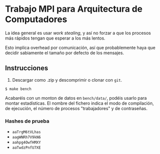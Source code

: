 # Trabajo MPI para Arquitectura de Computadores

La idea general es usar *work stealing*, y así no forzar a que los procesos más
rápidos tengan que esperar a los más lentos.

Esto implica overhead por comunicación, así que probablemente haya que decidir
sabiamente el tamaño por defecto de los mensajes.

## Instrucciones

1. Descargar como .zip y descomprimir o clonar con `git`.

```
$ make bench
```

Acabaréis con un monton de datos en `bench/data/`, podéis usarlo para montar
estadísticas. El nombre del fichero indica el modo de compilación, de ejecución,
el número de procesos "trabajadores" y de contraseñas.

### Hashes de prueba

 * `aaTrgM6tVLhas`
 * `aagWNRh7V9kN6`
 * `aahpg4OwfHMXY`
 * `aaTwdzPnfU7XE`

